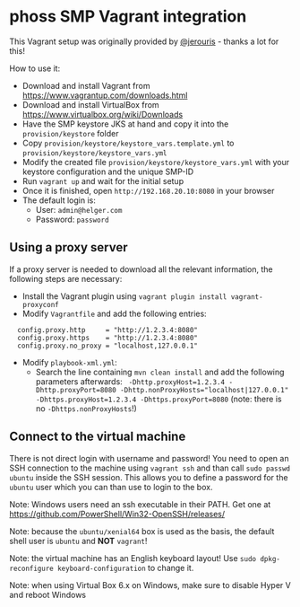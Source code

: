 # phoss SMP Vagrant integration

This Vagrant setup was originally provided by [@jerouris](https://github.com/jerouris) - thanks a lot for this!

How to use it:

* Download and install Vagrant from https://www.vagrantup.com/downloads.html
* Download and install VirtualBox from https://www.virtualbox.org/wiki/Downloads
* Have the SMP keystore JKS at hand and copy it into the `provision/keystore` folder
* Copy `provision/keystore/keystore_vars.template.yml` to `provision/keystore/keystore_vars.yml`
* Modify the created file `provision/keystore/keystore_vars.yml` with your keystore configuration and the unique SMP-ID
* Run `vagrant up` and wait for the initial setup
* Once it is finished, open `http://192.168.20.10:8080` in your browser
* The default login is:
    * User: `admin@helger.com`
    * Password: `password`

## Using a proxy server

If a proxy server is needed to download all the relevant information, the following steps are necessary:

  * Install the Vagrant plugin using `vagrant plugin install vagrant-proxyconf`
  * Modify `Vagrantfile` and add the following entries:
```
  config.proxy.http     = "http://1.2.3.4:8080"
  config.proxy.https    = "http://1.2.3.4:8080"
  config.proxy.no_proxy = "localhost,127.0.0.1"
```
  * Modify `playbook-xml.yml`:
    * Search the line containing `mvn clean install` and add the following parameters afterwards: ` -Dhttp.proxyHost=1.2.3.4 -Dhttp.proxyPort=8080 -Dhttp.nonProxyHosts="localhost|127.0.0.1" -Dhttps.proxyHost=1.2.3.4 -Dhttps.proxyPort=8080` (note: there is no `-Dhttps.nonProxyHosts`!)

## Connect to the virtual machine

There is not direct login with username and password!
You need to open an SSH connection to the machine using `vagrant ssh` and than
call `sudo passwd ubuntu` inside the SSH session.
This allows you to define a password for the `ubuntu` user which you can than use to login to the box.

Note: Windows users need an ssh executable in their PATH. Get one at https://github.com/PowerShell/Win32-OpenSSH/releases/

Note: because the `ubuntu/xenial64` box is used as the basis, the default shell user is `ubuntu` and **NOT** `vagrant`!

Note: the virtual machine has an English keyboard layout! Use `sudo dpkg-reconfigure keyboard-configuration` to change it.

Note: when using Virtual Box 6.x on Windows, make sure to disable Hyper V and reboot Windows
